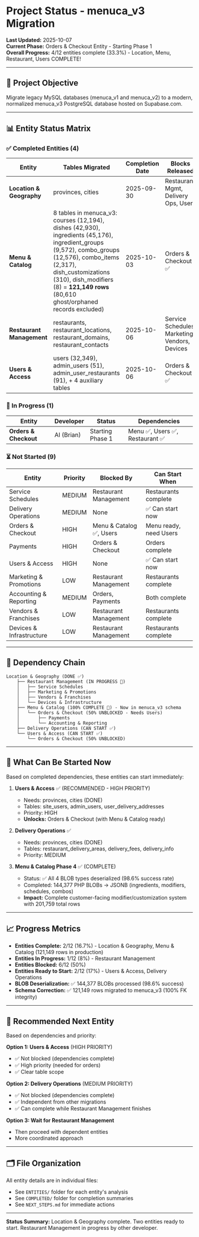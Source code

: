 # Project Status - menuca_v3 Migration

**Last Updated:** 2025-10-07  
**Current Phase:** Orders & Checkout Entity - Starting Phase 1  
**Overall Progress:** 4/12 entities complete (33.3%) - Location, Menu, Restaurant, Users COMPLETE!

---

## 🎯 Project Objective

Migrate legacy MySQL databases (menuca_v1 and menuca_v2) to a modern, normalized menuca_v3 PostgreSQL database hosted on Supabase.com.

---

## 📊 Entity Status Matrix

### ✅ Completed Entities (4)

| Entity | Tables Migrated | Completion Date | Blocks Released |
|--------|----------------|-----------------|-----------------|
| **Location & Geography** | provinces, cities | 2025-09-30 | Restaurant Mgmt, Delivery Ops, Users |
| **Menu & Catalog** | 8 tables in menuca_v3: courses (12,194), dishes (42,930), ingredients (45,176), ingredient_groups (9,572), combo_groups (12,576), combo_items (2,317), dish_customizations (310), dish_modifiers (8) = **121,149 rows** (80,610 ghost/orphaned records excluded) | 2025-10-03 | Orders & Checkout ✅ |
| **Restaurant Management** | restaurants, restaurant_locations, restaurant_domains, restaurant_contacts | 2025-10-06 | Service Schedules, Marketing, Vendors, Devices |
| **Users & Access** | users (32,349), admin_users (51), admin_user_restaurants (91), + 4 auxiliary tables | 2025-10-06 | Orders & Checkout ✅ |

### 🔄 In Progress (1)

| Entity | Developer | Status | Dependencies |
|--------|-----------|--------|--------------|
| **Orders & Checkout** | AI (Brian) | Starting Phase 1 | Menu ✅, Users ✅, Restaurant ✅ |

### ⏳ Not Started (9)

| Entity | Priority | Blocked By | Can Start When |
|--------|----------|------------|----------------|
| Service Schedules | MEDIUM | Restaurant Management | Restaurants complete |
| Delivery Operations | MEDIUM | None | ✅ Can start now |
| Orders & Checkout | HIGH | Menu & Catalog ✅, Users | Menu ready, need Users |
| Payments | HIGH | Orders & Checkout | Orders complete |
| Users & Access | HIGH | None | ✅ Can start now |
| Marketing & Promotions | LOW | Restaurant Management | Restaurants complete |
| Accounting & Reporting | MEDIUM | Orders, Payments | Both complete |
| Vendors & Franchises | LOW | Restaurant Management | Restaurants complete |
| Devices & Infrastructure | LOW | Restaurant Management | Restaurants complete |

---

## 🔗 Dependency Chain

```
Location & Geography (DONE ✅)
    ├── Restaurant Management (IN PROGRESS 🔄)
    │   ├── Service Schedules
    │   ├── Marketing & Promotions
    │   ├── Vendors & Franchises
    │   └── Devices & Infrastructure
    ├── Menu & Catalog (100% COMPLETE 🎉) - Now in menuca_v3 schema
    │   └── Orders & Checkout (50% UNBLOCKED - Needs Users)
    │       ├── Payments
    │       └── Accounting & Reporting
    ├── Delivery Operations (CAN START ✅)
    └── Users & Access (CAN START ✅)
        └── Orders & Checkout (50% UNBLOCKED)
```

---

## 🚀 What Can Be Started Now

Based on completed dependencies, these entities can start immediately:

1. **Users & Access** ✅ (RECOMMENDED - HIGH PRIORITY)
   - Needs: provinces, cities (DONE)
   - Tables: site_users, admin_users, user_delivery_addresses
   - Priority: HIGH
   - **Unlocks:** Orders & Checkout (with Menu & Catalog ready)

2. **Delivery Operations** ✅
   - Needs: provinces, cities (DONE)
   - Tables: restaurant_delivery_areas, delivery_fees, delivery_info
   - Priority: MEDIUM

3. **Menu & Catalog Phase 4** ✅ (COMPLETE)
   - Status: ✅ All 4 BLOB types deserialized (98.6% success rate)
   - Completed: 144,377 PHP BLOBs → JSONB (ingredients, modifiers, schedules, combos)
   - **Impact:** Complete customer-facing modifier/customization system with 201,759 total rows

---

## 📈 Progress Metrics

- **Entities Complete:** 2/12 (16.7%) - Location & Geography, Menu & Catalog (121,149 rows in production)
- **Entities In Progress:** 1/12 (8%) - Restaurant Management
- **Entities Blocked:** 6/12 (50%)
- **Entities Ready to Start:** 2/12 (17%) - Users & Access, Delivery Operations
- **BLOB Deserialization:** ✅ 144,377 BLOBs processed (98.6% success)
- **Schema Correction:** ✅ 121,149 rows migrated to menuca_v3 (100% FK integrity)

---

## 🎯 Recommended Next Entity

Based on dependencies and priority:

**Option 1: Users & Access** (HIGH PRIORITY)
- ✅ Not blocked (dependencies complete)
- ✅ High priority (needed for orders)
- ✅ Clear table scope

**Option 2: Delivery Operations** (MEDIUM PRIORITY)
- ✅ Not blocked (dependencies complete)
- ✅ Independent from other migrations
- ✅ Can complete while Restaurant Management finishes

**Option 3: Wait for Restaurant Management**
- Then proceed with dependent entities
- More coordinated approach

---

## 🗂️ File Organization

All entity details are in individual files:
- See `ENTITIES/` folder for each entity's analysis
- See `COMPLETED/` folder for completion summaries
- See `NEXT_STEPS.md` for immediate actions

---

**Status Summary:** Location & Geography complete. Two entities ready to start. Restaurant Management in progress by other developer.
